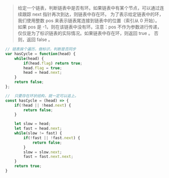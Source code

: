 > 给定一个链表，判断链表中是否有环。如果链表中有某个节点，可以通过连续跟踪 next 指针再次到达，则链表中存在环。 为了表示给定链表中的环，我们使用整数 pos 来表示链表尾连接到链表中的位置（索引从 0 开始）。 如果 pos 是 -1，则在该链表中没有环。注意：pos 不作为参数进行传递，仅仅是为了标识链表的实际情况。如果链表中存在环，则返回 true 。 否则，返回 false 。

```js
// 链表挨个遍历，做标识，判断是否同步
var hasCycle = function(head) {
    while(head) {
        if(head.flag) return true;
        head.flag = true;
        head = head.next;
    }
    return false;
};
```

```js
//  只要存在环状结构，就一定可以追上。
const hasCycle = (head) => {
    if(!head || !head.next) {
        return false;
    }

    let slow = head;
    let fast = head.next;
    while(slow != fast) {
        if(!fast || !fast.next) {
            return false;
        }
        slow = slow.next;
        fast = fast.next.next;
    } 
    return true;
}
```